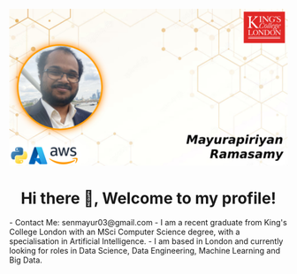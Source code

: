 ![MasterHead](https://github.com/senmayur03/senmayur03/blob/main/banner.jpg?raw=true)
<h1 align="center"> Hi there 👋, Welcome to my profile!</h1>
- Contact Me: senmayur03@gmail.com
- I am a recent graduate from King's College London with an MSci Computer Science degree, with a specialisation in Artificial Intelligence.
- I am based in London and currently looking for roles in Data Science, Data Engineering, Machine Learning and Big Data.

<!--
**senmayur03/senmayur03** is a ✨ _special_ ✨ repository because its `README.md` (this file) appears on your GitHub profile.

Here are some ideas to get you started:

- 🔭 I’m currently working on ...
- 🌱 I’m currently learning ...
- 👯 I’m looking to collaborate on ...
- 🤔 I’m looking for help with ...
- 💬 Ask me about ...
- 📫 How to reach me: ...
- 😄 Pronouns: ...
- ⚡ Fun fact: ...
-->
